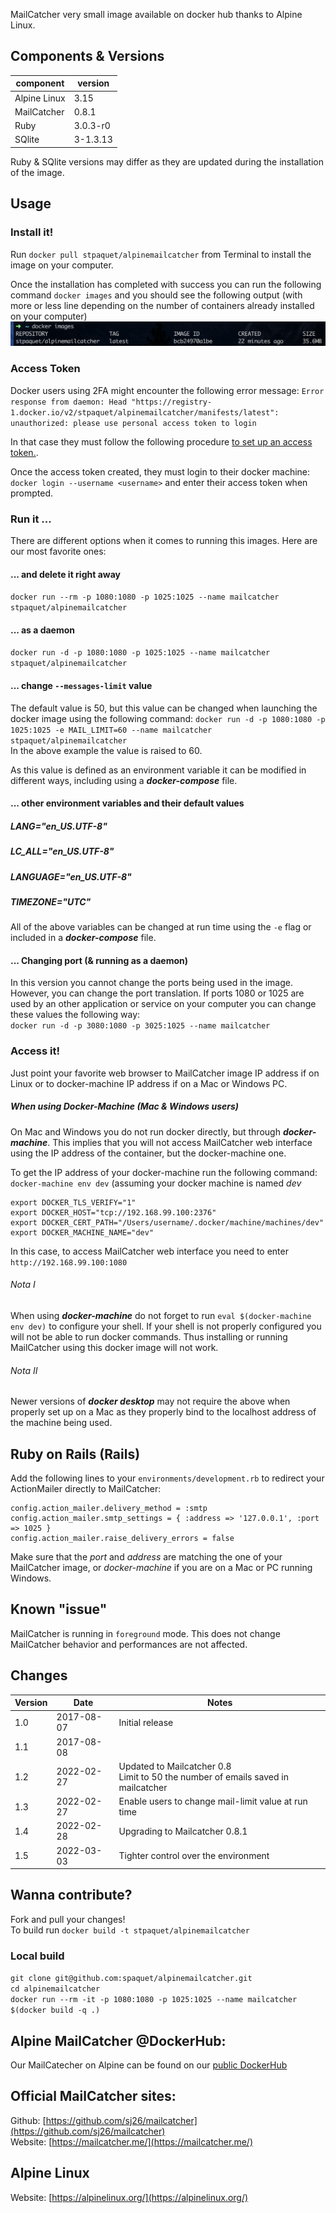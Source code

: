 MailCatcher very small image available on docker hub thanks to Alpine Linux.

## Components & Versions
| component     | version  |
|---------------|----------|
| Alpine Linux  | 3.15     |
| MailCatcher   | 0.8.1    |
| Ruby          | 3.0.3-r0 |
| SQlite        | 3-1.3.13 |

Ruby & SQlite versions may differ as they are updated during the installation of the image.

## Usage

### Install it!
Run `docker pull stpaquet/alpinemailcatcher` from Terminal to install the image on your computer.

Once the installation has completed with success you can run the following command `docker images` and you should see the following output (with more or less line depending on the number of containers already installed on your computer)<br>
![](images/MailCatcher_sc_001.png)

### Access Token
Docker users using 2FA might encounter the following error message: `Error response from daemon: Head "https://registry-1.docker.io/v2/stpaquet/alpinemailcatcher/manifests/latest": unauthorized: please use personal access token to login`

In that case they must follow the following procedure [to set up an access token.](https://docs.docker.com/docker-hub/access-tokens/).

Once the access token created, they must login to their docker machine: `docker login --username <username>` and enter their access token when prompted.

### Run it ...
There are different options when it comes to running this images. Here are our most favorite ones:

#### ... and delete it right away
`docker run --rm -p 1080:1080 -p 1025:1025 --name mailcatcher stpaquet/alpinemailcatcher`

#### ... as a daemon
`docker run -d -p 1080:1080 -p 1025:1025 --name mailcatcher stpaquet/alpinemailcatcher`

#### ... change `--messages-limit` value
The default value is 50, but this value can be changed when launching the docker image using the following command: `docker run -d -p 1080:1080 -p 1025:1025 -e MAIL_LIMIT=60 --name mailcatcher stpaquet/alpinemailcatcher`<br>
In the above example the value is raised to 60.

As this value is defined as an environment variable it can be modified in different ways, including using a ***docker-compose*** file.

#### ... other environment variables and their default values

##### LANG="en_US.UTF-8"

##### LC_ALL="en_US.UTF-8"

##### LANGUAGE="en_US.UTF-8"

##### TIMEZONE="UTC"

All of the above variables can be changed at run time using the `-e` flag or included in a ***docker-compose*** file.
#### ... Changing port (& running as a daemon)
In this version you cannot change the ports being used in the image. However, you can change the port translation.
If ports 1080 or 1025 are used by an other application or service on your computer you can change these values the following way:<br>
`docker run -d -p 3080:1080 -p 3025:1025 --name mailcatcher`

### Access it!
Just point your favorite web browser to MailCatcher image IP address if on Linux or to docker-machine IP address if on a Mac or Windows PC.

##### When using Docker-Machine (Mac & Windows users)
On Mac and Windows you do not run docker directly, but through ***docker-machine***. This implies that you will not access MailCatcher web interface using the IP address of the container, but the docker-machine one.

To get the IP address of your docker-machine run the following command:
`docker-machine env dev` (assuming your docker machine is named *dev*<br>
```
export DOCKER_TLS_VERIFY="1"
export DOCKER_HOST="tcp://192.168.99.100:2376"
export DOCKER_CERT_PATH="/Users/username/.docker/machine/machines/dev"
export DOCKER_MACHINE_NAME="dev"
```
In this case, to access MailCatcher web interface you need to enter `http://192.168.99.100:1080`

###### Nota I
When using ***docker-machine*** do not forget to run `eval $(docker-machine env dev)` to configure your shell. If your shell is not properly configured you will not be able to run docker commands. Thus installing or running MailCatcher using this docker image will not work.

###### Nota II
Newer versions of ***docker desktop*** may not require the above when properly set up on a Mac as they properly bind to the localhost address of the machine being used.

## Ruby on Rails (Rails)
Add the following lines to your `environments/development.rb` to redirect your ActionMailer directly to MailCatcher:
```
config.action_mailer.delivery_method = :smtp
config.action_mailer.smtp_settings = { :address => '127.0.0.1', :port => 1025 }
config.action_mailer.raise_delivery_errors = false
```
Make sure that the *port* and *address* are matching the one of your MailCatcher image, or *docker-machine* if you are on a Mac or PC running Windows.

## Known "issue"
MailCatcher is running in `foreground` mode. This does not change MailCatcher behavior and performances are not affected.

## Changes
| Version | Date       | Notes                      |
|---------|------------|----------------------------|
| 1.0     | 2017-08-07 | Initial release            |
| 1.1     | 2017-08-08 |                            |
| 1.2     | 2022-02-27 | Updated to Mailcatcher 0.8<br> Limit to 50 the number of emails saved in mailcatcher |
| 1.3     | 2022-02-27 | Enable users to change mail-limit value at run time |
| 1.4     | 2022-02-28 | Upgrading to Mailcatcher 0.8.1 |
| 1.5     | 2022-03-03 | Tighter control over the environment |
## Wanna contribute?
Fork and pull your changes!<br>
To build run `docker build -t stpaquet/alpinemailcatcher`

### Local build
`git clone git@github.com:spaquet/alpinemailcatcher.git`<br>
`cd alpinemailcatcher`<br>
`docker run --rm -it -p 1080:1080 -p 1025:1025 --name mailcatcher $(docker build -q .)`

## Alpine MailCatcher @DockerHub:
Our MailCatecher on Alpine can be found on our [public DockerHub](https://hub.docker.com/r/stpaquet/alpinemailcatcher/)

## Official MailCatcher sites:
Github: [https://github.com/sj26/mailcatcher](https://github.com/sj26/mailcatcher)<br>
Website: [https://mailcatcher.me/](https://mailcatcher.me/)

## Alpine Linux
Website: [https://alpinelinux.org/](https://alpinelinux.org/)
